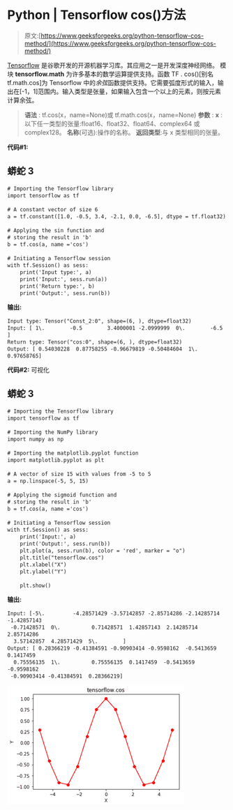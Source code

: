 # Python | Tensorflow cos()方法

> 原文:[https://www.geeksforgeeks.org/python-tensorflow-cos-method/](https://www.geeksforgeeks.org/python-tensorflow-cos-method/)

[Tensorflow](https://www.geeksforgeeks.org/introduction-to-tensorflow/) 是谷歌开发的开源机器学习库。其应用之一是开发深度神经网络。
模块 **tensorflow.math** 为许多基本的数学运算提供支持。函数 TF . cos()[别名 tf.math.cos]为 Tensorflow 中的*余弦*函数提供支持。它需要弧度形式的输入，输出在[-1，1]范围内。输入类型是张量，如果输入包含一个以上的元素，则按元素计算余弦。

> **语法** : tf.cos(x，name=None)或 tf.math.cos(x，name=None)
> **参数** :
> **x** :以下任一类型的张量:float16、float32、float64、complex64 或 complex128。
> **名称**(可选):操作的名称。
> **返回类型**:与 x 类型相同的张量。

**代码#1:**

## 蟒蛇 3

```
# Importing the Tensorflow library
import tensorflow as tf

# A constant vector of size 6
a = tf.constant([1.0, -0.5, 3.4, -2.1, 0.0, -6.5], dtype = tf.float32)

# Applying the sin function and
# storing the result in 'b'
b = tf.cos(a, name ='cos')

# Initiating a Tensorflow session
with tf.Session() as sess:
    print('Input type:', a)
    print('Input:', sess.run(a))
    print('Return type:', b)
    print('Output:', sess.run(b))
```

**输出:**

```
Input type: Tensor("Const_2:0", shape=(6, ), dtype=float32)
Input: [ 1\.        -0.5        3.4000001 -2.0999999  0\.        -6.5      ]
Return type: Tensor("cos:0", shape=(6, ), dtype=float32)
Output: [ 0.54030228  0.87758255 -0.96679819 -0.50484604  1\.          0.97658765]
```

**代码#2:** 可视化

## 蟒蛇 3

```
# Importing the Tensorflow library
import tensorflow as tf

# Importing the NumPy library
import numpy as np

# Importing the matplotlib.pyplot function
import matplotlib.pyplot as plt

# A vector of size 15 with values from -5 to 5
a = np.linspace(-5, 5, 15)

# Applying the sigmoid function and
# storing the result in 'b'
b = tf.cos(a, name ='cos')

# Initiating a Tensorflow session
with tf.Session() as sess:
    print('Input:', a)
    print('Output:', sess.run(b))
    plt.plot(a, sess.run(b), color = 'red', marker = "o")
    plt.title("tensorflow.cos")
    plt.xlabel("X")
    plt.ylabel("Y")

    plt.show()
```

**输出:**

```
Input: [-5\.         -4.28571429 -3.57142857 -2.85714286 -2.14285714 -1.42857143
 -0.71428571  0\.          0.71428571  1.42857143  2.14285714  2.85714286
  3.57142857  4.28571429  5\.        ]
Output: [ 0.28366219 -0.41384591 -0.90903414 -0.9598162  -0.5413659   0.1417459
  0.75556135  1\.          0.75556135  0.1417459  -0.5413659  -0.9598162
 -0.90903414 -0.41384591  0.28366219]
```

![](img/4dc288fe9ee7914b00af607a7918d365.png)